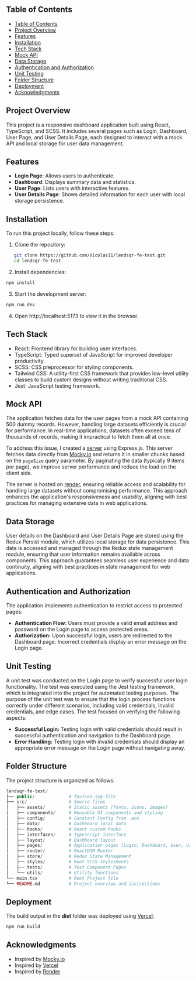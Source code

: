 ## Table of Contents

- [Table of Contents](#table-of-contents)
- [Project Overview](#project-overview)
- [Features](#features)
- [Installation](#installation)
- [Tech Stack](#tech-stack)
- [Mock API](#mock-api)
- [Data Storage](#data-storage)
- [Authentication and Authorization](#authentication-and-authorization)
- [Unit Testing](#unit-testing)
- [Folder Structure](#folder-structure)
- [Deployment](#deployment)
- [Acknowledgments](#acknowledgments)

## Project Overview
This project is a responsive dashboard application built using React, TypeScript, and SCSS. It includes several pages such as Login, Dashboard, User Page, and User Details Page, each designed to interact with a mock API and local storage for user data management.

## Features
- **Login Page**: Allows users to authenticate.
- **Dashboard**: Displays summary data and statistics.
- **User Page**: Lists users with interactive features.
- **User Details Page**: Shows detailed information for each user with local storage persistence.

## Installation
To run this project locally, follow these steps:

1. Clone the repository:
```bash
   git clone https://github.com/Vicolas11/lendsqr-fe-test.git
   cd lendsqr-fe-test
```
2. Install dependencies:
```bash
npm install
```
3. Start the development server:
```bash
npm run dev
```
4. Open http://localhost:5173 to view it in the browser.

## Tech Stack
- React: Frontend library for building user interfaces.
- TypeScript: Typed superset of JavaScript for improved developer productivity.
- SCSS: CSS preprocessor for styling components.
- Tailwind CSS: A utility-first CSS framework that provides low-level utility classes to build custom designs without writing traditional CSS.
- Jest: JavaScript testing framework.

## Mock API
The application fetches data for the user pages from a mock API containing 500 dummy records. However, handling large datasets efficiently is crucial for performance. In real-time applications, datasets often exceed tens of thousands of records, making it impractical to fetch them all at once. 

To address this issue, I created a [server](https://github.com/Vicolas11/lendsqr-mockyapi-be) using Express.js. This server fetches data directly from [Mocky.io](https://run.mocky.io/v3/ad281a0d-05ad-4e4f-a527-26603b13e6a8) and returns it in smaller chunks based on the `pageSize` query parameter. By paginating the data (typically 9 items per page), we improve server performance and reduce the load on the client side.

The server is hosted on [render](https://api-lendsqrmocky.onrender.com/data?page=1&pageSize=9), ensuring reliable access and scalability for handling large datasets without compromising performance. This approach enhances the application's responsiveness and usability, aligning with best practices for managing extensive data in web applications.

## Data Storage
User details on the Dashboard and User Details Page are stored using the Redux Persist module, which utilizes local storage for data persistence. This data is accessed and managed through the Redux state management module, ensuring that user information remains available across components. This approach guarantees seamless user experience and data continuity, aligning with best practices in state management for web applications.

## Authentication and Authorization
The application implements authentication to restrict access to protected pages:

- **Authentication Flow:** Users must provide a valid email address and password on the Login page to access protected areas.
- **Authorization:** Upon successful login, users are redirected to the Dashboard page. Incorrect credentials display an error message on the Login page.

## Unit Testing
A unit test was conducted on the Login page to verify successful user login functionality. The test was executed using the Jest testing framework, which is integrated into the project for automated testing purposes.
The purpose of the unit test was to ensure that the login process functions correctly under different scenarios, including valid credentials, invalid credentials, and edge cases. The test focused on verifying the following aspects:

- **Successful Login:** Testing login with valid credentials should result in successful authentication and navigation to the Dashboard page.
- **Error Handling:** Testing login with invalid credentials should display an appropriate error message on the Login page without navigating away.

## Folder Structure
The project structure is organized as follows:
```php
lendsqr-fe-test/
├── public/             # favicon.svg file
├── src/                # Source files
│   ├── assets/         # Static assets (fonts, icons, images)
│   ├── components/     # Reusable UI components and styling
│   ├── config/         # Constant Config from .env
│   ├── data/           # Dashboard local data
│   ├── hooks/          # React custom hooks
│   ├── interfaces/     # Typescript interface
│   ├── layout/         # Dashboard layout
│   ├── pages/          # Application pages (Login, Dashboard, User, UserDetail)
│   ├── router/         # ReactDOM Router
│   ├── store/          # Redux State Management
│   ├── styles/         # Root SCSS stylesheets
│   ├── tests/          # Test Component Pages
│   └── utils/          # Utility functions
└── main.tsx            # Root Project file
└── README.md           # Project overview and instructions
```

## Deployment
The build output in the **dist** folder was deployed using [Vercel](https://victor-akoh-lendsqr-fe-test.vercel.app/):

```bash
npm run build
```

## Acknowledgments
- Inspired by [Mocky.io](http://mocky.io/)
- Inspired by [Vercel](https://vercel.com/)
- Inspired by [Render](https://render.com/)